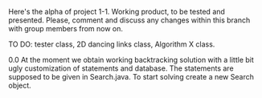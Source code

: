 Here's the alpha of project 1-1. 
Working product, to be tested and presented.
Please, comment and discuss any changes within this branch with group members from now on.

TO DO: tester class, 2D dancing links class, Algorithm X class.  

0.0 At the moment we obtain working backtracking solution with a little bit ugly customization of statements and database. 
The statements are supposed to be given in Search.java. To start solving create a new Search object. 
